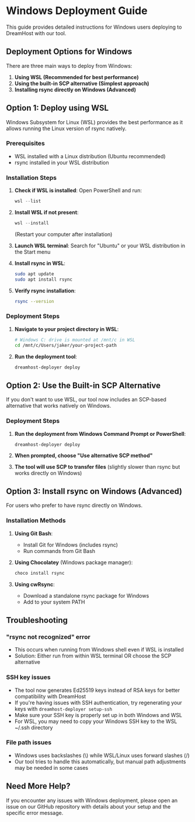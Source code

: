 # Windows Deployment Guide

This guide provides detailed instructions for Windows users deploying to DreamHost with our tool.

## Deployment Options for Windows

There are three main ways to deploy from Windows:

1. **Using WSL (Recommended for best performance)**
2. **Using the built-in SCP alternative (Simplest approach)**
3. **Installing rsync directly on Windows (Advanced)**

## Option 1: Deploy using WSL

Windows Subsystem for Linux (WSL) provides the best performance as it allows running the Linux version of rsync natively.

### Prerequisites
- WSL installed with a Linux distribution (Ubuntu recommended)
- rsync installed in your WSL distribution

### Installation Steps

1. **Check if WSL is installed**:
   Open PowerShell and run:
   ```powershell
   wsl --list
   ```

2. **Install WSL if not present**:
   ```powershell
   wsl --install
   ```
   (Restart your computer after installation)

3. **Launch WSL terminal**:
   Search for "Ubuntu" or your WSL distribution in the Start menu

4. **Install rsync in WSL**:
   ```bash
   sudo apt update
   sudo apt install rsync
   ```

5. **Verify rsync installation**:
   ```bash
   rsync --version
   ```

### Deployment Steps

1. **Navigate to your project directory in WSL**:
   ```bash
   # Windows C: drive is mounted at /mnt/c in WSL
   cd /mnt/c/Users/jaker/your-project-path
   ```

2. **Run the deployment tool**:
   ```bash
   dreamhost-deployer deploy
   ```

## Option 2: Use the Built-in SCP Alternative

If you don't want to use WSL, our tool now includes an SCP-based alternative that works natively on Windows.

### Deployment Steps

1. **Run the deployment from Windows Command Prompt or PowerShell**:
   ```
   dreamhost-deployer deploy
   ```

2. **When prompted, choose "Use alternative SCP method"**

3. **The tool will use SCP to transfer files** (slightly slower than rsync but works directly on Windows)

## Option 3: Install rsync on Windows (Advanced)

For users who prefer to have rsync directly on Windows.

### Installation Methods

1. **Using Git Bash**:
   - Install Git for Windows (includes rsync)
   - Run commands from Git Bash

2. **Using Chocolatey** (Windows package manager):
   ```powershell
   choco install rsync
   ```

3. **Using cwRsync**:
   - Download a standalone rsync package for Windows
   - Add to your system PATH

## Troubleshooting

### "rsync not recognized" error
- This occurs when running from Windows shell even if WSL is installed
- Solution: Either run from within WSL terminal OR choose the SCP alternative

### SSH key issues
- The tool now generates Ed25519 keys instead of RSA keys for better compatibility with DreamHost
- If you're having issues with SSH authentication, try regenerating your keys with `dreamhost-deployer setup-ssh`
- Make sure your SSH key is properly set up in both Windows and WSL
- For WSL, you may need to copy your Windows SSH key to the WSL ~/.ssh directory

### File path issues
- Windows uses backslashes (\\) while WSL/Linux uses forward slashes (/)
- Our tool tries to handle this automatically, but manual path adjustments may be needed in some cases

## Need More Help?

If you encounter any issues with Windows deployment, please open an issue on our GitHub repository with details about your setup and the specific error message. 